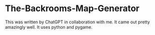 # The-Backrooms-Map-Generator
This was written by ChatGPT in collaboration with me. It came out pretty amazingly well. It uses python and pygame.
